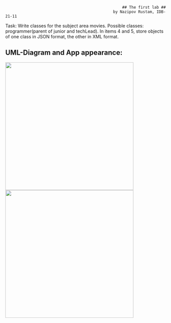                                                        ## The first lab ##
                                                   by Nazipov Rustam, IDB-21-11

Task: Write classes for the subject area movies. Possible classes: programmer(parent of junior and techLead). In items 4 and 5, store objects of one class in JSON format, the other in XML format.
## UML-Diagram  and  App appearance:
<img src="https://i.imgur.com/my7wWYt.png" width="400"/>                         <img src="https://i.imgur.com/M0LSk3I.png" width="400"/>

